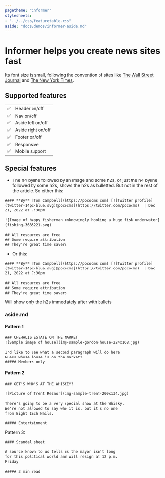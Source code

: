 ```yaml
---
pagetheme: "informer"
stylesheets:
- "../../css/featuretable.css"
aside: "docs/demos/informer-aside.md"
---
```

# Informer helps you create news sites fast


Its font size is small, following the convention of sites
like [The Wall Street Journal](https://www.wsj.com/) and
[The New York Times](https://www.nytimes.com/).


## Supported features

|     |                      |
| --- | -------------------- |
| ✅  | Header on/off        |
| ✅  | Nav on/off           |
| ✅  | Aside left on/off    |
| ✅  | Aside right on/off   |
| ✅  | Footer on/off        |
| ✅  | Responsive           |
| ✅  | Mobile support       |


## Special features
* The h4 byline followed by an image and some h2s, or
just the h4 byline followed by some h2s, shows the h2s
as bulletted. But not in the rest of the article. So either this:

```
#### **By** [Tom Campbell](https://pococms.com) [![Twitter profile](twitter-14px-blue.svg)@pococms](https://twitter.com/pococms)  | Dec 21, 2022 at 7:30pm

![Image of happy fisherman unknowingly hooking a huge fish underwater](fishing-3635221.svg)

## All resources are free
## Some require attribution
## They're great time savers
````

* Or this:

```
#### **By** [Tom Campbell](https://pococms.com) [![Twitter profile](twitter-14px-blue.svg)@pococms](https://twitter.com/pococms)  | Dec 21, 2022 at 7:30pm

## All resources are free
## Some require attribution
## They're great time savers
```

Will show only the h2s immediately  after with bullets


### aside.md

#### Pattern 1

```
### CHEHALIS ESTATE ON THE MARKET
![Sample image of house](img-sample-gordon-house-224x168.jpg)

I'd like to see what a second paragraph will do here    
Guess whose house is on the market?
##### Members only

```

#### Pattern 2

```
### GET'S WHO'S AT THE WHISKEY?

![Picture of Trent Reznor](img-sample-trent-200x134.jpg)

There's going to be a very special show at the Whisky.
We're not allowed to say who it is, but it's no one
from Eight Inch Nails.

##### Entertainment
```

Pattern 3:

```
#### Scandal sheet

A source known to us tells us the mayor isn't long 
for this political world and will resign at 12 p.m.
Friday

##### 3 min read
```



